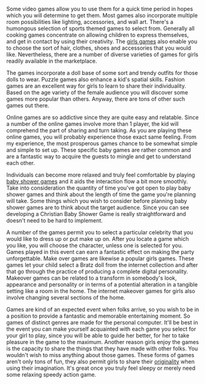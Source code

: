 Some video games allow you to use them for a quick time period in hopes which you will determine to get them. Most games also incorporate multiple room possibilities like lighting, accessories, and wall art. There's a humongous selection of sports themed games to select from. Generally all cooking games concentrate on allowing children to express themselves, and get in contact by using their creativity. The <a href="http://girlsgogogames.net/">girls games</a> also enable you to choose the sort of hair, clothes, shoes and accessories that you would like. Nevertheless, there are a number of diverse varieties of games for girls readily available in the marketplace.

The games incorporate a doll base of some sort and trendy outfits for those dolls to wear. Puzzle games also enhance a kid's spatial skills. Fashion games are an excellent way for girls to learn to share their individuality. Based on the age variety of the female audience you will discover some games more popular than others. Anyway, there are tons of other such games out there.

Online games are so addictive since they are quite easy and relatable. Since a number of the online games involve more than 1 player, the kid will comprehend the part of sharing and turn taking. As you are playing these online games, you will probably experience those exact same feeling. From my experience, the most prosperous games chance to be somewhat simple and simple to set up. These specific baby games are rather common and are a fantastic way to acquire the guests to mingle and get to understand each other.

Individuals can become more relaxed and truly feel comfortable by playing <a href="http://babyshowergame.org/">baby shower games</a> and it aids the interaction flow a bit more smoothly. Take into consideration the quantity of time you've got open to play baby shower games and think about the length of time the game you're planning will take. Some things which you wish to consider before planning baby shower games are to think about the target audience. Since you can see developing a Christian Baby Shower Game is really straightforward and doesn't need to be hard to implement.

A number of the games permit you to select a particular celebrity that you would like to dress up or put make up on. After you locate a game which you like, you will choose the character, unless one is selected for you. Games played in this event can earn a fantastic effect on making the party unforgettable. Make over games are likewise a popular girls games. These games let your child select a Bratz doll from the internet collection and after that go through the practice of producing a complete digital personality. Makeover games can be related to a transform in somebody's look, appearance and personality or in terms of a potential alteration in a tangible setting like a room in the home. The internet makeover games for girls also involve changing several sections of the home.

Games are kind of an expected event when folks arrive, so you wish to be in a position to provide a fantastic and memorable entertaining moment. So games of distinct genres are made for the personal computer. It'll be best in the event you can make yourself acquainted with each game you select for your girl to play, since you will be able to guide her better, for her to take pleasure in the game to the maximum. Another reason girls enjoy the games is the capacity to share the things that they have made with other folks. You wouldn't wish to miss anything about those games. These forms of games aren't only tons of fun, they also permit girls to share their <a href="http://www.anobii.com/groups/01b4cc55226541729a">originality</a> when using their imagination. It's great once you truly feel sleepy or merely need some relaxing speedy action game. 
